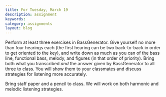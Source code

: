 ```yaml
---
title: For Tuesday, March 19
description: assignment
keywords: 
category: assignments
layout: blog
---
```


Perform at least three exercises in BassGenerator. Give yourself no more than four hearings each (the first hearing can be two back-to-back in order to get oriented to the key), and write down as much as you can of the bass line, functional bass, melody, and figures (in that order of priority). Bring both what you transcribed *and* the answer given by BassGenerator to all three to class. You will show them to your classmates and discuss strategies for listening more accurately.

Bring staff paper and a pencil to class. We will work on both harmonic and melodic listening strategies.